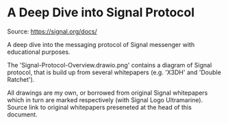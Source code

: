 # A Deep Dive into Signal Protocol

Source: https://signal.org/docs/

A deep dive into the messaging protocol of Signal messenger with educational
purposes.

The 'Signal-Protocol-Overview.drawio.png' contains a diagram of Signal
protocol, that is build up from several whitepapers (e.g. 'X3DH' and 'Double
Ratchet').

All drawings are my own, or borrowed from original Signal whitepapers which in
turn are marked respectively (with Signal Logo Ultramarine). Source link to
original whitepapers preseneted at the head of this document.
